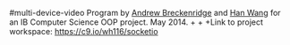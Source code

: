  #multi-device-video
  Program by [Andrew Breckenridge](https://www.twitter.com/Andrew_Breck) and [Han Wang](https://www.twitter.com/wanghan03) for an IB Computer Science OOP project. May 2014.
 +
 +
 +Link to project workspace: https://c9.io/wh116/socketio
